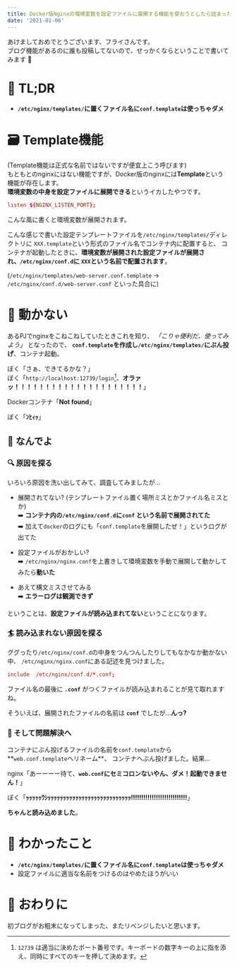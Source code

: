 ```yaml
---
title: Docker版Nginxの環境変数を設定ファイルに展開する機能を使おうとしたら詰まった
date: '2021-01-06'
---
```


あけましておめでとうございます、フライさんです。<br />
ブログ機能があるのに誰も投稿してないので、せっかくならということで書いてみます :pencil:

# :bicyclist: TL;DR

- **`/etc/nginx/templates/`に置くファイル名に`conf.template`は使っちゃダメ**

# :card_file_box: Template機能
(Template機能は正式な名前ではないですが便宜上こう呼びます)<br />
もともとのnginxにはない機能ですが、Docker版のnginxには**Template**という機能が存在します。<br />
**環境変数の中身を設定ファイルに展開できる**というイカしたやつです。

```conf
listen ${NGINX_LISTEN_PORT};
```

こんな風に書くと環境変数が展開されます。

こんな感じで書いた設定テンプレートファイルを`/etc/nginx/templates/`ディレクトリに
`XXX.template`という形式のファイル名でコンテナ内に配置すると、
コンテナが起動したときに、**環境変数が展開された設定ファイルが展開され、`/etc/nginx/conf.d`に
`XXX`という名前で配置されます**。

(`/etc/nginx/templates/web-server.conf.template` → `/etc/nginx/conf.d/web-server.conf` といった具合に)

# :facepalm: 動かない
あるPJでnginxをこねこねしていたときこれを知り、 *「こりゃ便利だ、使ってみよう」* となったので、
**`conf.template`を作成し`/etc/nginx/templates/`にぶん投げ**、コンテナ起動。

ぼく「さぁ、できてるかな？」<br />
ぼく「`http://localhost:12739/login`[^1]、**オラァッ！！！！！！！！！！！！！！！！！！！！！**」

Dockerコンテナ「**Not found**」

ぼく「**ﾝﾋｨｯ**」

## :thinking: なんでよ
### :mag: 原因を探る
いろいろ原因を洗い出してみて、調査してみましたが…

- 展開されてない? (テンプレートファイル置く場所ミスとかファイル名ミスとか)<br />
  :arrow_right: **コンテナ内の`/etc/nginx/conf.d`に`conf` という名前で展開されてた**<br />
  :arrow_right: 加えて`docker`のログにも「`conf.template`を展開したぜ！」というログが出てた

- 設定ファイルがおかしい?<br />
  :arrow_right: `/etc/nginx/nginx.conf`を上書きして環境変数を手動で展開して動かしてみたら**動いた**
  
- あえて構文ミスさせてみる<br />
  :arrow_right: **エラーログは観測できず**

ということは、**設定ファイルが読み込まれてない**ということになります。

### :surfer: 読み込まれない原因を探る
ググったり`/etc/nginx/conf.d`の中身をつんつんしたりしてもなかなか動かない中、
`/etc/nginx/nginx.conf`にある記述を見つけました。

```conf
include  /etc/nginx/conf.d/*.conf;
```

ファイル名の最後に **`.conf`** がつくファイルが読み込まれることが見て取れますね。

そういえば、展開されたファイルの名前は **`conf`** でしたが…**んっ?**

### :cartwheeling: そして問題解決へ
コンテナにぶん投げるファイルの名前を`conf.template`から**`web.conf.template`へリネーム**、
コンテナへぶん投げました。結果…

nginx「あーーーー待て、**`web.conf`にセミコロンないやん、ダメ！起動できません！**」

ぼく「**ｯｯｯｯｯｳｼｯｯｯｯｯｯｯｯｯｯｯｯｯｯｯｯｯｯｯｯｯｯｯｯｯｯｯ!!!!!!!!!!!!!!!!!!!!!!!!!!!**」

**ちゃんと読み込めました**。

# :book: わかったこと

- **`/etc/nginx/templates/`に置くファイル名に`conf.template`は使っちゃダメ**
- 設定ファイルに適当な名前をつけるのはやめたほうがいい

# :wave: おわりに
初ブログがお粗末になってしまった、またリベンジしたいと思います。



[^1]: `12739` は適当に決めたポート番号です。キーボードの数字キーの上に指を添え、同時にすべてのキーを押して決めます。
